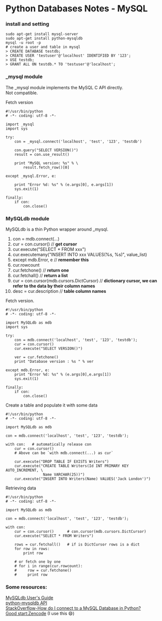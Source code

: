 # Python Databases Notes - MySQL


### install and setting
```
sudo apt-get install mysql-server
sudo apt-get install python-mysqldb
mysql -u root -p
# create a user and table in mysql
> CREATE DATABASE testdb;
> CREATE USER 'testuser'@'localhost' IDENTIFIED BY '123';
> USE testdb;
> GRANT ALL ON testdb.* TO 'testuser'@'localhost';
```


### _mysql module

The _mysql module implements the MySQL C API directly.  
Not compatible.

Fetch version

```
#!/usr/bin/python
# -*- coding: utf-8 -*-

import _mysql
import sys

try:
    con = _mysql.connect('localhost', 'test', '123', 'testdb')
        
    con.query("SELECT VERSION()")
    result = con.use_result()
    
    print "MySQL version: %s" % \
        result.fetch_row()[0]
    
except _mysql.Error, e:
  
    print "Error %d: %s" % (e.args[0], e.args[1])
    sys.exit(1)

finally:
    if con:
        con.close()
```


### MySQLdb module

MySQLdb is a thin Python wrapper around _mysql.


1. con = mdb.connect(...)
2. cur = con.cursor()   // **get cursor**
3. cur.execute("SELECT * FROM xxx")
4. cur.executemany("INSERT INTO xxx VALUES(%s, %s)", value_list)
4. except mdb.Error, e  // **remember this**
5. cur.rowcount
6. cur.fetchone()       // **return one**
7. cur.fetchall()       // **return a list**
8. cur = con.cursor(mdb.cursors.DictCursor) // **dictionary cursor, we can refer to the data by their column names**
9. desc = cur.description   // **table column names**


Fetch version.

```
#!/usr/bin/python
# -*- coding: utf-8 -*-

import MySQLdb as mdb
import sys

try:
    con = mdb.connect('localhost', 'test', '123', 'testdb');
    cur = con.cursor()
    cur.execute("SELECT VERSION()")

    ver = cur.fetchone()
    print "Database version : %s " % ver
    
except mdb.Error, e:
    print "Error %d: %s" % (e.args[0],e.args[1])
    sys.exit(1)
    
finally:    
    if con:    
        con.close()
```

Create a table and populate it with some data

```
#!/usr/bin/python
# -*- coding: utf-8 -*-

import MySQLdb as mdb

con = mdb.connect('localhost', 'test', '123', 'testdb');

with con:   # automatically release con
    cur = con.cursor()
    # Above can be `with mdb.connect(...) as cur`

    cur.execute("DROP TABLE IF EXISTS Writers")
    cur.execute("CREATE TABLE Writers(Id INT PRIMARY KEY AUTO_INCREMENT, \
                 Name VARCHAR(25))")
    cur.execute("INSERT INTO Writers(Name) VALUES('Jack London')")
```

Retrieving data

```
#!/usr/bin/python
# -*- coding: utf-8 -*-

import MySQLdb as mdb

con = mdb.connect('localhost', 'test', '123', 'testdb');

with con: 
    cur = con.cursor()      # con.cursor(mdb.cursors.DictCursor)
    cur.execute("SELECT * FROM Writers")

    rows = cur.fetchall()   # if is DictCursor rows is a dict
    for row in rows:
        print row

    # or fetch one by one
    # for i in range(cur.rowcount):
    #     row = cur.fetchone()
    #     print row
```


### Some resources:  
[MySQLdb User's Guide](http://mysql-python.sourceforge.net/MySQLdb.html)  
[python-mysqldb API](http://mysql-python.sourceforge.net/MySQLdb-1.2.2/)  
[StackOverflow-How do I connect to a MySQL Database in Python?](http://stackoverflow.com/questions/372885/how-do-i-connect-to-a-mysql-database-in-python)  
[Good start:Zencode](http://zetcode.com/db/mysqlpython/) (I use this :smile:)  


